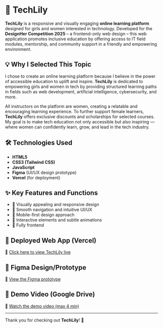 # 🌸 TechLily

**TechLily** is a responsive and visually engaging **online learning platform** designed for girls and women interested in technology. Developed for the **DesignHer Competition 2025** – a frontend-only web design – this web application promotes inclusive education by offering access to IT field modules, mentorship, and community support in a friendly and empowering environment.

## 💡 Why I Selected This Topic

I chose to create an online learning platform because I believe in the power of accessible education to uplift and inspire. **TechLily** is dedicated to empowering girls and women in tech by providing structured learning paths in fields such as web development, artificial intelligence, cybersecurity, and more.

All instructors on the platform are women, creating a relatable and encouraging learning experience. To further support female learners, **TechLily** offers exclusive discounts and scholarships for selected courses. My goal is to make tech education not only accessible but also inspiring — where women can confidently learn, grow, and lead in the tech industry.


## 🛠 Technologies Used

- **HTML5**
- **CSS3 (Tailwind CSS)**
- **JavaScript**
- **Figma** (UI/UX design prototype)
- **Vercel** (for deployment)

## ✨ Key Features and Functions

- 🎨 Visually appealing and responsive design
- 🧭 Smooth navigation and intuitive UI/UX
- 📱 Mobile-first design approach
- 💬 Interactive elements and subtle animations
- 🧩 Fully frontend

## 🚀 Deployed Web App (Vercel)

🔗 [Click here to view TechLily live](https://your-vercel-link.vercel.app)

## 🎨 Figma Design/Prototype

🔗 [View the Figma prototype](https://www.figma.com/file/your-figma-link)

## 🎥 Demo Video (Google Drive)

🔗 [Watch the demo video (max 4 min)](https://drive.google.com/file/d/your-google-drive-link/view)

---

Thank you for checking out **TechLily**! 💖

